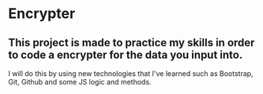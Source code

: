 # Encrypter
## This project is made to practice my skills in order to code a encrypter for the data you input into.

I will do this by using new technologies that I've learned such as Bootstrap, Git, 
Github and some JS logic and methods.